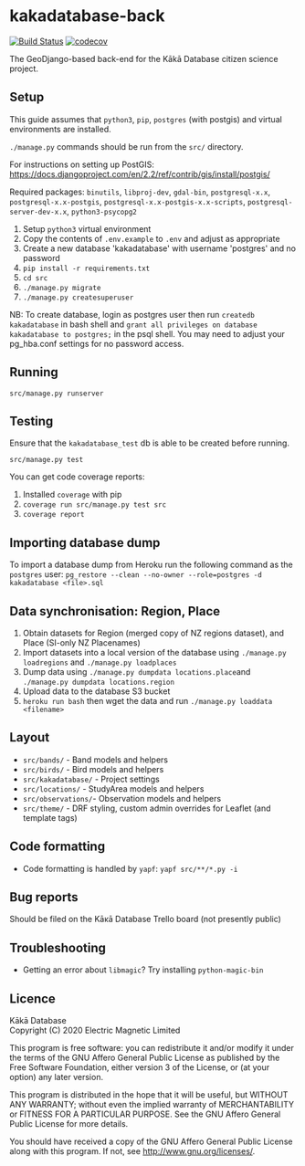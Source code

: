 kakadatabase-back
=================

[![Build Status](https://api.travis-ci.com/electricmagnetic/kakadatabase-back.svg?branch=master)](https://travis-ci.com/electricmagnetic/kakadatabase-back)
[![codecov](https://codecov.io/gh/electricmagnetic/kakadatabase-back/branch/master/graph/badge.svg)](https://codecov.io/gh/electricmagnetic/kakadatabase-back)

The GeoDjango-based back-end for the Kākā Database citizen science project.

Setup
-----
This guide assumes that `python3`, `pip`, `postgres` (with postgis) and virtual
environments are installed.

`./manage.py` commands should be run from the `src/` directory.

For instructions on setting up PostGIS:
<https://docs.djangoproject.com/en/2.2/ref/contrib/gis/install/postgis/>

Required packages: `binutils`, `libproj-dev`, `gdal-bin`, `postgresql-x.x`, `postgresql-x.x-postgis`, `postgresql-x.x-postgis-x.x-scripts`, `postgresql-server-dev-x.x`, `python3-psycopg2`

1. Setup `python3` virtual environment
2. Copy the contents of `.env.example` to `.env` and adjust as appropriate
3. Create a new database 'kakadatabase' with username 'postgres' and no password
4. `pip install -r requirements.txt`
5. `cd src`
6. `./manage.py migrate`
7. `./manage.py createsuperuser`

NB: To create database, login as postgres user then run `createdb kakadatabase` in bash shell and `grant all privileges on database kakadatabase to postgres;` in the psql shell. You may need to adjust your pg_hba.conf settings for no password access.

Running
-------
`src/manage.py runserver`

Testing
-------
Ensure that the `kakadatabase_test` db is able to be created before running.

`src/manage.py test`

You can get code coverage reports:
1. Installed `coverage` with pip
2. `coverage run src/manage.py test src`
3. `coverage report`

Importing database dump
-----------------------
To import a database dump from Heroku run the following command as the `postgres` user:
`pg_restore --clean --no-owner --role=postgres -d kakadatabase <file>.sql`

Data synchronisation: Region, Place
-----------------------------------
1. Obtain datasets for Region (merged copy of NZ regions dataset), and Place (SI-only NZ Placenames)
2. Import datasets into a local version of the database using `./manage.py loadregions` and `./manage.py loadplaces`
3. Dump data using `./manage.py dumpdata locations.place`and `./manage.py dumpdata locations.region`
4. Upload data to the database S3 bucket
5. `heroku run bash` then wget the data and run `./manage.py loaddata <filename>`

Layout
------
* `src/bands/` - Band models and helpers
* `src/birds/` - Bird models and helpers
* `src/kakadatabase/` - Project settings
* `src/locations/` - StudyArea models and helpers
* `src/observations/`- Observation models and helpers
* `src/theme/` - DRF styling, custom admin overrides for Leaflet (and template tags)

Code formatting
---------------
* Code formatting is handled by `yapf`: `yapf src/**/*.py -i`

Bug reports
-----------
Should be filed on the Kāĸā Database Trello board (not presently public)

Troubleshooting
---------------
* Getting an error about `libmagic`? Try installing `python-magic-bin`

Licence
-------
Kākā Database  
Copyright (C) 2020 Electric Magnetic Limited  

This program is free software: you can redistribute it and/or modify
it under the terms of the GNU Affero General Public License as published by
the Free Software Foundation, either version 3 of the License, or
(at your option) any later version.

This program is distributed in the hope that it will be useful,
but WITHOUT ANY WARRANTY; without even the implied warranty of
MERCHANTABILITY or FITNESS FOR A PARTICULAR PURPOSE.  See the
GNU Affero General Public License for more details.

You should have received a copy of the GNU Affero General Public License
along with this program.  If not, see <http://www.gnu.org/licenses/>.
